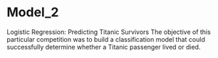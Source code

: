 # Model_2
Logistic Regression: Predicting Titanic Survivors
The objective of this particular competition was to build a classification model that could successfully determine whether a Titanic passenger lived or died.
